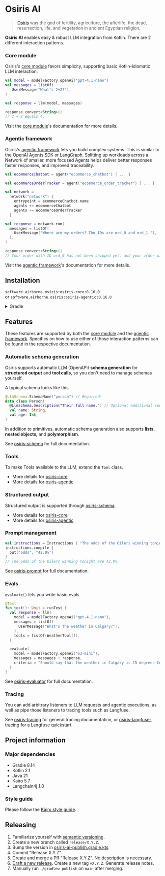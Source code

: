 # Osiris AI

> [Osiris](https://en.wikipedia.org/wiki/Osiris)
> was the god of fertility, agriculture, the afterlife, the dead, resurrection, life, and vegetation
> in ancient Egyptian religion.

**Osiris AI** enables easy & robust LLM integration from Kotlin.
There are 2 different interaction patterns.

### Core module

Osiris's [core module](./osiris-core) favors simplicity,
supporting basic Kotlin-idiomatic LLM interaction.

```kotlin
val model = modelFactory.openAi("gpt-4.1-nano")
val messages = listOf(
   UserMessage("What's 2+2?"),
)

val response = llm(model, messages)

response.convert<String>()
// 2 + 2 equals 4.
```

Visit the [core module](./osiris-core)'s documentation for more details.

### Agentic framework

Osiris's [agentic framework](./osiris-agentic) lets you build complex systems.
This is similar to the [OpenAI Agents SDK](https://openai.github.io/openai-agents-python/)
or [LangGraph](https://langchain-ai.github.io/langgraph/).
Splitting up workloads across a Network of smaller, more focused Agents
helps deliver better responses faster responses, and improved traceability.

```kotlin
val ecommerceChatbot = agent("ecommerce_chatbot") { ... }

val ecommerceOrderTracker = agent("ecommerce_order_tracker") { ... }

val network =
  network("network") {
    entrypoint = ecommerceChatbot.name
    agents += ecommerceChatbot
    agents += ecommerceOrderTracker
  }

val response = network.run(
  messages = listOf(
    UserMessage("Where are my orders? The IDs are ord_0 and ord_1."),
  ),
)

response.convert<String>()
// Your order with ID ord_0 has not been shipped yet, and your order with ID ord_1 is currently in transit.
```

Visit the [agentic framework](./osiris-agentic)'s documentation for more details.

## Installation

`software.airborne.osiris:osiris-core:0.16.0`\
or `software.airborne.osiris:osiris-agentic:0.16.0`

<details>

<summary>Gradle</summary>

```kotlin
plugins {
  id("com.google.cloud.artifactregistry.gradle-plugin")
}

repositories {
  maven {
    url = uri("artifactregistry://us-central1-maven.pkg.dev/airborne-software/maven")
  }
}

dependencies {
   /**
    * Include one of the following,
    * depending on whether you're using the core module or the agentic framework.
    */
  implementation("software.airborne.osiris:osiris-core:0.16.0")
   implementation("software.airborne.osiris:osiris-agentic:0.16.0")
}
```

</details>

## Features

These features are supported by both
the [core module](./osiris-core) and the [agentic framework](./osiris-agentic).
Specifics on how to use either of those interaction patterns can be found in the respective documentation.

### Automatic schema generation

Osiris supports automatic LLM (OpenAPI) **schema generation** for **structured output** and **tool calls**,
so you don't need to manage schemas yourself.

A typical schema looks like this

```kotlin
@LlmSchema.SchemaName("person") // Required!
data class Person(
  @LlmSchema.Description("Their full name.") // Optional additional context for the LLM.
  val name: String,
  val age: Int,
)
```

In addition to primitives,
automatic schema generation also supports
**lists**, **nested objects**, and **polymorphism**.

See [osiris-schema](./osiris-schema)
for full documentation.

### Tools

To make Tools available to the LLM,
extend the `Tool` class.

- More details for [osiris-core](./osiris-core/README.md#using-tools)
- More details for [osiris-agentic](./osiris-agentic/README.md#tool)

### Structured output

Structured output is supported through [osiris-schema](./osiris-schema).

- More details for [osiris-core](./osiris-core/README.md#structured-output)
- More details for [osiris-agentic](./osiris-agentic/README.md#structured-output)

### Prompt management

```kotlin
val instructions = Instructions { "The odds of the Oilers winning tonight are {{odds}}." }
instructions.compile {
  put("odds", "42.8%")
}
// The odds of the Oilers winning tonight are 42.8%.
```

See [osiris-prompt](./osiris-prompt)
for full documentation.

### Evals

`evaluate()` lets you write basic evals.

```kotlin
@Test
fun test(): Unit = runTest {
  val response = llm(
    model = modelFactory.openAi("gpt-4.1-nano"),
    messages = listOf(
      UserMessage("What's the weather in Calgary?"),
    ),
    tools = listOf(WeatherTool()),
  )

  evaluate(
    model = modelFactory.openAi("o3-mini"),
    messages = messages + response,
    criteria = "Should say that the weather in Calgary is 15 degrees Celsius and sunny.",
  )
}
```

See [osiris-evaluator](./osiris-evaluator)
for full documentation.

### Tracing

You can add arbitrary listeners to LLM requests and agentic executions,
as well as pipe those listeners to tracing tools such as Langfuse.

See [osiris-tracing](./osiris-tracing)
for general tracing documentation,
or [osiris-langfuse-tracing](./osiris-langfuse/tracing)
for a Langfuse quickstart.

## Project information

### Major dependencies

- Gradle 8.14
- Kotlin 2.1
- Java 21
- Kairo 5.7
- Langchain4j 1.0

### Style guide

Please follow the [Kairo style guide](https://github.com/hudson155/kairo/blob/main/docs/style-guide.md).

## Releasing

1. Familiarize yourself with [semantic versioning](https://semver.org/).
2. Create a new branch called `release/X.Y.Z`.
3. Bump the version in [osiris-ai-publish.gradle.kts](./buildSrc/src/main/kotlin/osiris-ai-publish.gradle.kts).
4. Commit "Release X.Y.Z".
5. Create and merge a PR "Release X.Y.Z". No description is necessary.
6. [Draft a new release](https://github.com/hudson155/osiris-ai/releases/new).
   Create a new tag `vX.Y.Z`. Generate release notes.
7. Manually run `./gradlew publish` on `main` after merging.
